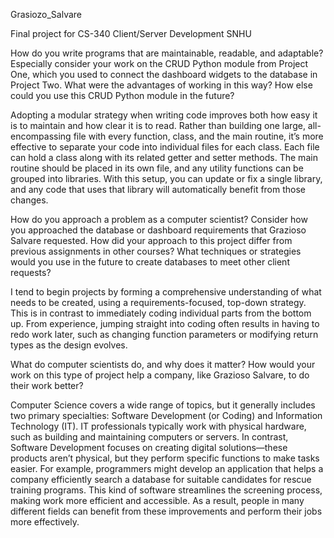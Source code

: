 Grasiozo_Salvare

Final project for CS-340 Client/Server Development SNHU

How do you write programs that are maintainable, readable, and adaptable? Especially consider your work on the CRUD Python module from Project One, which you used to connect the dashboard widgets to the database in Project Two. What were the advantages of working in this way? How else could you use this CRUD Python module in the future?

Adopting a modular strategy when writing code improves both how easy it is to maintain and how clear it is to read. Rather than building one large, all-encompassing file with every function, class, and the main routine, it’s more effective to separate your code into individual files for each class. Each file can hold a class along with its related getter and setter methods. The main routine should be placed in its own file, and any utility functions can be grouped into libraries. With this setup, you can update or fix a single library, and any code that uses that library will automatically benefit from those changes.

How do you approach a problem as a computer scientist? Consider how you approached the database or dashboard requirements that Grazioso Salvare requested. How did your approach to this project differ from previous assignments in other courses? What techniques or strategies would you use in the future to create databases to meet other client requests?

I tend to begin projects by forming a comprehensive understanding of what needs to be created, using a requirements-focused, top-down strategy. This is in contrast to immediately coding individual parts from the bottom up. From experience, jumping straight into coding often results in having to redo work later, such as changing function parameters or modifying return types as the design evolves.

What do computer scientists do, and why does it matter? How would your work on this type of project help a company, like Grazioso Salvare, to do their work better?

Computer Science covers a wide range of topics, but it generally includes two primary specialties: Software Development (or Coding) and Information Technology (IT). IT professionals typically work with physical hardware, such as building and maintaining computers or servers. In contrast, Software Development focuses on creating digital solutions—these products aren’t physical, but they perform specific functions to make tasks easier. For example, programmers might develop an application that helps a company efficiently search a database for suitable candidates for rescue training programs. This kind of software streamlines the screening process, making work more efficient and accessible. As a result, people in many different fields can benefit from these improvements and perform their jobs more effectively.
